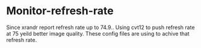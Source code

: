 # Monitor-refresh-rate

Since xrandr report refresh rate up to 74.9.. Using cvt12 to push refresh rate at 75 yeild better image quality. These config files are using to achive that refresh rate. 

